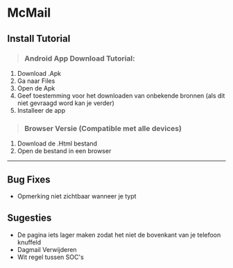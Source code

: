 # McMail


## **Install Tutorial**
>### Android App Download Tutorial:
 1. Download .Apk
 2. Ga naar Files
 3. Open de Apk
 4. Geef toestemming voor het downloaden van onbekende bronnen (als dit niet gevraagd word kan je verder)
 5. Installeer de app

>### Browser Versie (Compatible met alle devices)
 1. Download de .Html bestand
 2. Open de bestand in een browser

---

## Bug Fixes
 - Opmerking niet zichtbaar wanneer je typt

## Sugesties
 - De pagina iets lager maken zodat het niet de bovenkant van je telefoon knuffeld
 - Dagmail Verwijderen
 - Wit regel tussen SOC's
